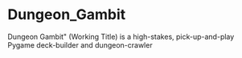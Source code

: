 # Dungeon_Gambit
Dungeon Gambit" (Working Title) is a high-stakes, pick-up-and-play Pygame deck-builder and dungeon-crawler

